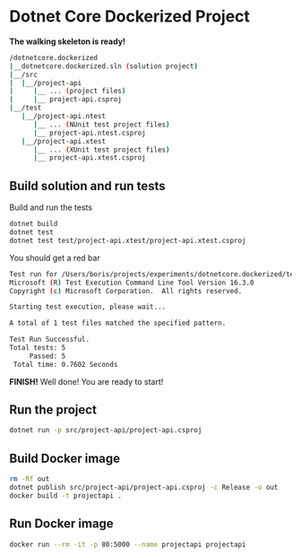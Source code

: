 # Dotnet Core Dockerized Project

**The walking skeleton is ready!**

```sh
/dotnetcore.dockerized
|__dotnetcore.dockerized.sln (solution project)
|__/src
|  |__/project-api
|     |__ ... (project files)
|     |__ project-api.csproj
|__/test
   |__/project-api.ntest
      |__ ... (NUnit test project files)
      |__ project-api.ntest.csproj
   |__/project-api.xtest
      |__ ... (XUnit test project files)
      |__ project-api.xtest.csproj
```

## Build solution and run tests

Build and run the tests

```sh
dotnet build
dotnet test
dotnet test test/project-api.xtest/project-api.xtest.csproj
```

You should get a red bar

```sh
Test run for /Users/boris/projects/experiments/dotnetcore.dockerized/test/project-api.ntest/bin/Debug/netcoreapp3.1/project-api.ntest.dll(.NETCoreApp,Version=v3.1)
Microsoft (R) Test Execution Command Line Tool Version 16.3.0
Copyright (c) Microsoft Corporation.  All rights reserved.

Starting test execution, please wait...

A total of 1 test files matched the specified pattern.

Test Run Successful.
Total tests: 5
     Passed: 5
 Total time: 0.7602 Seconds
```

**FINISH!**
Well done! You are ready to start!

## Run the project

```sh
dotnet run -p src/project-api/project-api.csproj
```

## Build Docker image

```sh
rm -Rf out
dotnet publish src/project-api/project-api.csproj -c Release -o out
docker build -t projectapi .
```

## Run Docker image

```sh
docker run --rm -it -p 80:5000 --name projectapi projectapi
```

